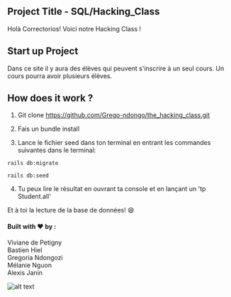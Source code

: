 
## Project Title - SQL/Hacking_Class

Holà Correctorios! Voici notre Hacking Class !  


## Start up Project 

Dans ce site il y aura des élèves qui peuvent s'inscrire à un seul cours. Un cours pourra avoir plusieurs élèves.  


## How does it work ?

1. Git clone https://github.com/Grego-ndongo/the_hacking_class.git

2. Fais un bundle install

3. Lance le fichier seed dans ton terminal en entrant les commandes suivantes dans le terminal:

```
rails db:migrate
```

```
rails db:seed
```

4. Tu peux lire le résultat en ouvrant ta console et en lançant un 'tp Student.all'

Et à toi la lecture de la base de données! :smile:  


#### Built with :heart: by : 

Viviane de Petigny  
Bastien Hiel  
Gregoria Ndongozi  
Mélanie Nguon  
Alexis Janin  


![alt text](https://upload.wikimedia.org/wikipedia/commons/9/96/TLC_Logo.jpg)
